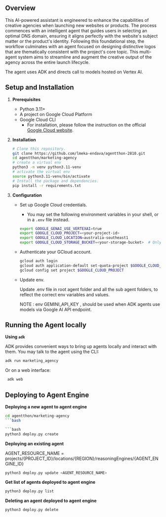 ## Overview

This AI-powered assistant is engineered to enhance the capabilities of creative agencies when launching new websites or products. The process commences with an intelligent agent that guides users in selecting an optimal DNS domain, ensuring it aligns perfectly with the website's subject matter or the product's identity. Following this foundational step, the workflow culminates with an agent focused on designing distinctive logos that are thematically consistent with the project's core topic. This multi-agent system aims to streamline and augment the creative output of the agency across the entire launch lifecycle.

The agent uses ADK and directs call to models hosted on Vertex AI. 

## Setup and Installation

1.  **Prerequisites**

    *   Python 3.11+
    * A project on Google Cloud Platform
    * Google Cloud CLI
        *   For installation, please follow the instruction on the official
            [Google Cloud website](https://cloud.google.com/sdk/docs/install).

2.  **Installation**

    ```bash
    # Clone this repository.
    git clone https://github.com/lmeka-endava/agentthon-2810.git
    cd agentthon/marketing-agency
    # create a virtual env
    python3 -m venv python3.11-venv
    # activate the virtual env
    source python3.11-venv/bin/activate
    # Install the package and dependencies.
    pip install -r requirements.txt
    ```

3.  **Configuration**

    *   Set up Google Cloud credentials.

        *   You may set the following environment variables in your shell, or in
            a `.env` file instead.

        ```bash
        export GOOGLE_GENAI_USE_VERTEXAI=true
        export GOOGLE_CLOUD_PROJECT=<your-project-id>
        export GOOGLE_CLOUD_LOCATION=australia-southeast1
        export GOOGLE_CLOUD_STORAGE_BUCKET=<your-storage-bucket>  # Only required for deployment on Agent Engine
        ```

    *   Authenticate your GCloud account.

        ```bash
        gcloud auth login
        gcloud auth application-default set-quota-project $GOOGLE_CLOUD_PROJECT
        gcloud config set project $GOOGLE_CLOUD_PROJECT
        ```
    *   Update env.
        
        Update .env file in root agent folder and all the sub agent folders, to reflect the correct env variables and values.

        NOTE : env GEMINI_API_KEY , should be used when ADK agents use models via Google AI API endpoint.


## Running the Agent locally

**Using `adk`**

ADK provides convenient ways to bring up agents locally and interact with them.
You may talk to the agent using the CLI:

```bash
adk run marketing_agency
```

Or on a web interface:

```bash
 adk web
```

## Deploying to Agent Engine

**Deploying a new agent to agent engine**

```bash
cd agentthon/marketing-agency
```bash

```bash
python3 deploy.py create
```

**Deploying an existing agent**

AGENT_RESOURCE_NAME = projects/{PROJECT_ID}/locations/{REGION}/reasoningEngines/{AGENT_ENGINE_ID}

```bash
python3 deploy.py update <AGENT_RESOURCE_NAME>
```

**Get list of agents deployed to agent engine**

```bash
python3 deploy.py list
```

**Deleting an agent deployed to agent engine**
```bash
python3 deploy.py delete
```